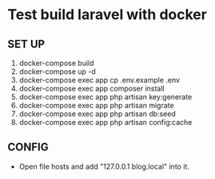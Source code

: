 # Test build laravel with docker
## SET UP
1. docker-compose build
2. docker-compose up -d
3. docker-compose exec app cp .env.example .env
4. docker-compose exec app composer install
5. docker-compose exec app php artisan key:generate
6. docker-compose exec app php artisan migrate
7. docker-compose exec app php artisan db:seed
8. docker-compose exec app php artisan config:cache

## CONFIG
- Open file hosts and add "127.0.0.1 blog.local" into it.
